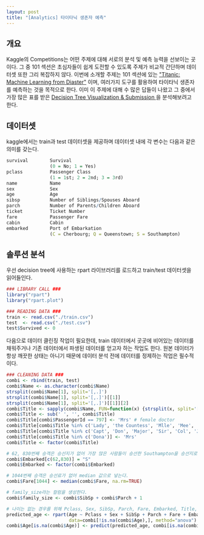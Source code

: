 ```yaml
---
layout: post
title: "[Analytics] 타이타닉 생존자 예측"
---
```

## 개요
Kaggle의 Competitions는 어떤 주제에 대해 서로의 분석 및 예측 능력을 선보이는 곳이다. 그 중 101 섹션은 초심자들이 쉽게 도전할 수 있도록 주제가 비교적 간단하며 데이터셋 또한 그리 복잡하지 않다. 이번에 소개할 주제는 101 섹션에 있는 ["Titanic: Machine Learning from Diaster"](https://www.kaggle.com/c/titanic) 이며, 여러가지 도구를 활용하여 타이타닉 생존자를 예측하는 것을 목적으로 한다. 이미 이 주제에 대해 수 많은 답들이 나왔고 그 중에서 가장 많은 표를 받은 [Decision Tree Visualization & Submission
](https://www.kaggle.com/yildirimarda/titanic/titanic-test3)을 분석해보려고 한다.

## 데이터셋
kaggle에서는 train과 test 데이터셋을 제공하며 데이터셋 내에 각 변수는 다음과 같은 의미를 갖는다.

~~~ r
survival        Survival
                (0 = No; 1 = Yes)
pclass          Passenger Class
                (1 = 1st; 2 = 2nd; 3 = 3rd)
name            Name
sex             Sex
age             Age
sibsp           Number of Siblings/Spouses Aboard
parch           Number of Parents/Children Aboard
ticket          Ticket Number
fare            Passenger Fare
cabin           Cabin
embarked        Port of Embarkation
                (C = Cherbourg; Q = Queenstown; S = Southampton)
~~~

## 솔루션 분석
우선 decision tree에 사용하는 rpart 라이브러리를 로드하고 train/test 데이터셋을 읽어들인다.

~~~ r
### LIBRARY CALL ###
library("rpart")
library("rpart.plot")

### READING DATA ###
train <- read.csv("./train.csv")
test  <- read.csv("./test.csv")
test$Survived <- 0
~~~

다음으로 데이터 클린징 작업이 필요한데, train 데이터에서 곳곳에 비어있는 데이터를 채워주거나 기존 데이터에서 파생된 데이터를 얻고자 하는 작업도 한다. 원본 데이터가 항상 깨끗한 상태는 아니기 때문에 데이터 분석 전에 데이터를 정제하는 작업은 필수적이다.

~~~ r
### CLEANING DATA ###
combi <- rbind(train, test)
combi$Name <- as.character(combi$Name)
strsplit(combi$Name[1], split='[,.]')
strsplit(combi$Name[1], split='[,.]')[[1]]
strsplit(combi$Name[1], split='[,.]')[[1]][2]
combi$Title <- sapply(combi$Name, FUN=function(x) {strsplit(x, split='[,.]')[[1]][2]})
combi$Title <- sub(' ', '', combi$Title)
combi$Title[combi$PassengerId == 797] <- 'Mrs' # female doctor
combi$Title[combi$Title %in% c('Lady', 'the Countess', 'Mlle', 'Mee', 'Ms')] <- 'Miss'
combi$Title[combi$Title %in% c('Capt', 'Don', 'Major', 'Sir', 'Col', 'Jonkheer', 'Rev', 'Dr', 'Master')] <- 'Mr'
combi$Title[combi$Title %in% c('Dona')] <- 'Mrs'
combi$Title <- factor(combi$Title)

# 62, 830번째 승객은 승선지가 없어 가장 많은 사람들이 승선한 Southampton을 승선지로 넣는다.
combi$Embarked[c(62,830)] = "S"
combi$Embarked <- factor(combi$Embarked)

# 1044번째 승객은 승선료가 없어 median 값으로 넣는다.
combi$Fare[1044] <- median(combi$Fare, na.rm=TRUE)

# family_size라는 컬럼을 생성한다.
combi$family_size <- combi$SibSp + combi$Parch + 1

# 나이는 없는 경우를 위해 Pclass, Sex, SibSp, Parch, Fare, Embarked, Title, family_size를 기반으로 나이를 유추한다.
predicted_age <- rpart(Age ~ Pclass + Sex + SibSp + Parch + Fare + Embarked + Title + family_size,
                       data=combi[!is.na(combi$Age),], method="anova")
combi$Age[is.na(combi$Age)] <- predict(predicted_age, combi[is.na(combi$Age),])
~~~


